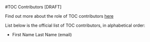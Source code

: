 #TOC Contributors [DRAFT]

Find out more about the role of TOC contributors [here](CONTRIBUTING.md#toc-contributors)

List below is the official list of TOC contributors, in alphabetical order:

* First Name Last Name (email)
